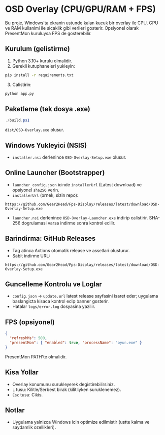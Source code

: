 # OSD Overlay (CPU/GPU/RAM + FPS)

Bu proje, Windows'ta ekranin ustunde kalan kucuk bir overlay ile CPU, GPU ve RAM kullanimi ile sicaklik gibi verileri gosterir. Opsiyonel olarak PresentMon kuruluysa FPS de gosterebilir.

## Kurulum (gelistirme)

1. Python 3.10+ kurulu olmalidir.
2. Gerekli kutuphaneleri yukleyin:
```bash
pip install -r requirements.txt
```
3. Calistirin:
```bash
python app.py
```

## Paketleme (tek dosya .exe)
```powershell
./build.ps1
```
`dist/OSD-Overlay.exe` olusur.

## Windows Yukleyici (NSIS)
- `installer.nsi` derlenince `OSD-Overlay-Setup.exe` olusur.

## Online Launcher (Bootstrapper)
- `launcher_config.json` icinde `installerUrl` (Latest download) ve opsiyonel `sha256` verin.
- `installerUrl` (ornek, sizin repo):
```
https://github.com/Gear2Head/Fps-Display/releases/latest/download/OSD-Overlay-Setup.exe
```
- `launcher.nsi` derlenince `OSD-Overlay-Launcher.exe` indirip calistirir. SHA-256 dogrulamasi varsa indirme sonra kontrol edilir.

## Barindirma: GitHub Releases
- Tag atinca Actions otomatik release ve assetlari olusturur.
- Sabit indirme URL:
```
https://github.com/Gear2Head/Fps-Display/releases/latest/download/OSD-Overlay-Setup.exe
```

## Guncelleme Kontrolu ve Loglar
- `config.json` -> `update.url` latest release sayfasini isaret eder; uygulama baslangicta kisaca kontrol edip banner gosterir.
- Hatalar `logs/error.log` dosyasina yazilir.

## FPS (opsiyonel)
```json
{
  "refreshMs": 500,
  "presentMon": { "enabled": true, "processName": "oyun.exe" }
}
```
PresentMon PATH'te olmalidir.

## Kisa Yollar
- Overlay konumunu surukleyerek degistirebilirsiniz.
- `L` tusu: Kilitle/Serbest birak (kilitliyken suruklenemez).
- `Esc` tusu: Cikis.

## Notlar
- Uygulama yalnizca Windows icin optimize edilmistir (ustte kalma ve saydamlik ozellikleri).